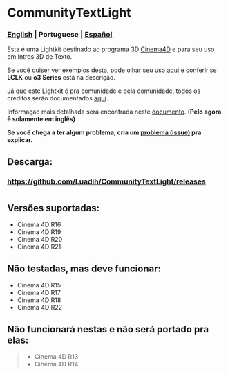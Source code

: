 # CommunityTextLight

### [English](https://github.com/Luadih/Luadh-ULK/blob/master/README.md) | Portuguese | [Español](https://github.com/Luadih/Luadh-ULK/blob/master/README_ES.md)

Esta é uma Lightkit destinado ao programa 3D [Cinema4D](https://www.maxon.net/en-us/products/cinema-4d/overview/) e para seu uso em Intros 3D de Texto.

Se você quiser ver exemplos desta, pode olhar seu uso [aqui](https://www.youtube.com/c/LUADH/videos) e conferir se  **LCLK** ou **o3 Series** está na descrição.

Já que este Lightkit é pra comunidade e pela comunidade, todos os créditos serão documentados [aqui](https://docs.google.com/spreadsheets/d/e/2PACX-1vTaE09cf2xnyOAca4uLXVFPUU-P1rSW2XUKSbnEpwk2W-SwlOZ6pKHbNpcV1aW9rYyMCBO2-297CW9h/pubhtml?gid=0&single=true).

Informaçao mais detalhada será encontrada neste [documento](https://docs.google.com/document/d/1XJtCZ82iyey3agQ3-Oulmd6G4atuKC4-_pV607EnyS4/edit?usp=sharing). **(Pelo agora ê solamente em inglês)**

**Se você chega a ter algum problema, cria um [problema (issue)](https://github.com/Luadih/Luadh-ULK/issues/new) pra explicar.**

## Descarga:

### https://github.com/Luadih/CommunityTextLight/releases

#

## Versões suportadas:

- Cinema 4D R16
- Cinema 4D R19
- Cinema 4D R20
- Cinema 4D R21

## Não testadas, mas deve funcionar:

- Cinema 4D R15
- Cinema 4D R17
- Cinema 4D R18
- Cinema 4D R22

## Não funcionará nestas e não será portado pra elas:

> - Cinema 4D R13
> - Cinema 4D R14
